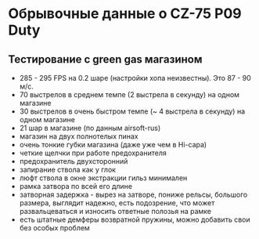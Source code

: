 # Обрывочные данные о CZ-75 P09 Duty

## Тестирование с green gas магазином
* 285 - 295 FPS на 0.2 шаре (настройки хопа неизвестны). Это 87 - 90 м/с.
* 70 выстрелов в среднем темпе (2 выстрела в секунду) на одном магазине
* 30 выстрелов в очень быстром темпе (~ 4 выстрела в секунду) на одном магазине
* 21 шар в магазине (по данным airsoft-rus)
* магазин на двух полнотелых пинах
* очень тонкие губки магазина (даже уже чем в Hi-capa)
* четкие щелчки при работе предохранителя
* предохранитель двухсторонний
* запирание ствола как у глок
* люфт ствола в окне экстракции гильз минимален
* рамка затвора по всей его длине
* затворная задержка - вырез на затворе, пониже рельсы, большого размера, выглядит надежно, есть подозрение, что может развальцеваться и износить ответные полозья на рамке
* есть штатные демферы возвратной пружины, можно добавить свои без особых проблем
